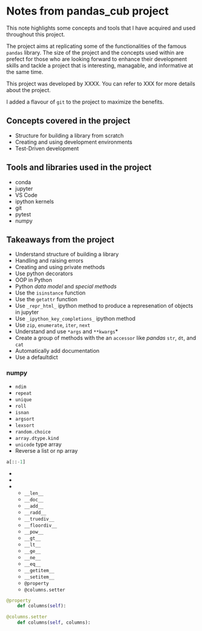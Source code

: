 # Notes from pandas_cub project

This note highlights some concepts and tools that I have acquired and used throughout this project. 

The project aims at replicating some of the functionalities of the famous `pandas` library. The size of the project and the concepts used within are prefect for those who are looking forward to enhance their development skills and tackle a project that is interesting, managable, and informative at the same time. 

This project was developed by XXXX. You can refer to XXX for more details about the project.

I added a flavour of `git` to the project to maximize the benefits. 

## Concepts covered in the project

* Structure for building a library from scratch
* Creating and using development environments
* Test-Driven development


## Tools and libraries used in the project

* conda
* jupyter
* VS Code
* ipython kernels
* git
* pytest
* numpy


## Takeaways from the project 

* Understand structure of building a library 
* Handling and raising errors
* Creating and using private methods
* Use python decorators
* OOP in Python
* Python _data model_ and _special methods_
* Use the `isinstance` function
* Use the `getattr` function
* Use `_repr_html_` ipython method to produce a represenation of objects in jupyter 
* Use `_ipython_key_completions_` ipython method 
* Use `zip`, `enumerate`, `iter`, `next`
* Understand and use `*args` and `**kwargs`* 
* Create a group of methods with the an `accessor` like _pandas_ `str`, `dt`, and `cat`
* Automatically add documentation
* Use a defaultdict


### numpy
* `ndim`
* `repeat`
* `unique`
* `roll`
* `isnan`
* `argsort`
* `lexsort`
* `random.choice`
* `array.dtype.kind`
* `unicode` type array
* Reverse a list or np array
```python 
a[::-1]
```
* 
* 
* 
    * `__len__`
    * `__doc__`
    * `__add__`
    * `__radd__`
    * `__truediv__`
    * `__floordiv__`
    * `__pow__`
    * `__gt__`
    * `__lt__`
    * `__ge__`
    * `__ne__`
    * `__eq__`
    * `__getitem__`
    * `__setitem__`
    * `@property`
    * `@columns.setter`
```Python
@property
    def columns(self):

@columns.setter
    def columns(self, columns):
```




